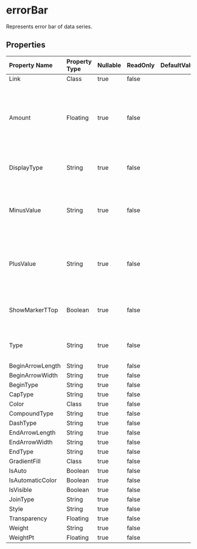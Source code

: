 # **errorBar**

Represents error bar of data series. 

## **Properties**

| Property Name | Property Type | Nullable |  ReadOnly | DefaultValue | Description | 
| :- | :- | :- |:- |  :- | :- |
|Link|Class|true|false |  ||
|Amount|Floating|true|false |  |Represents amount of error bar.                         The amount must be greater than or equal to zero.|
|DisplayType|String|true|false |  |Represents error bar display type.|
|MinusValue|String|true|false |  |Represents negative error amount when error bar type is Custom.|
|PlusValue|String|true|false |  |Represents positive error amount when error bar type is Custom.|
|ShowMarkerTTop|Boolean|true|false |  |Indicates if formatting error bars with a T-top.|
|Type|String|true|false |  |Represents error bar amount type.|
|BeginArrowLength|String|true|false |  ||
|BeginArrowWidth|String|true|false |  ||
|BeginType|String|true|false |  ||
|CapType|String|true|false |  ||
|Color|Class|true|false |  ||
|CompoundType|String|true|false |  ||
|DashType|String|true|false |  ||
|EndArrowLength|String|true|false |  ||
|EndArrowWidth|String|true|false |  ||
|EndType|String|true|false |  ||
|GradientFill|Class|true|false |  ||
|IsAuto|Boolean|true|false |  ||
|IsAutomaticColor|Boolean|true|false |  ||
|IsVisible|Boolean|true|false |  ||
|JoinType|String|true|false |  ||
|Style|String|true|false |  ||
|Transparency|Floating|true|false |  ||
|Weight|String|true|false |  ||
|WeightPt|Floating|true|false |  ||

